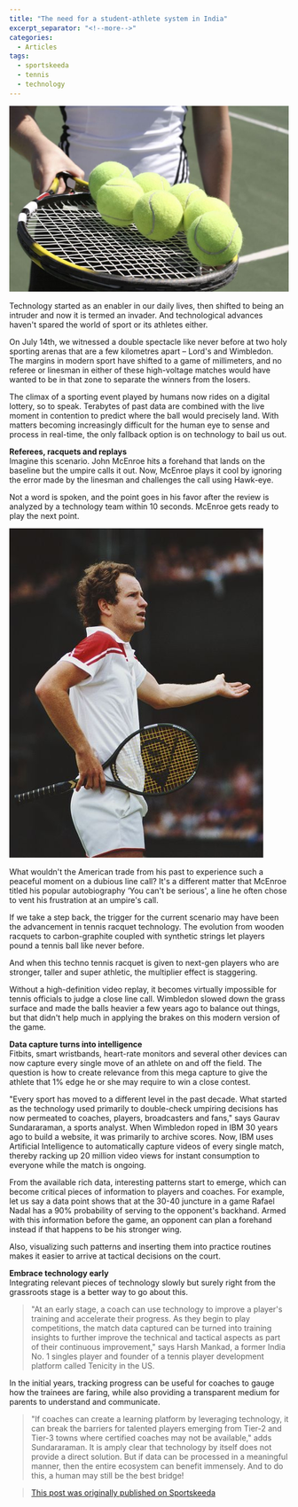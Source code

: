 ```yaml
---
title: "The need for a student-athlete system in India"
excerpt_separator: "<!--more-->"
categories:
  - Articles
tags:
  - sportskeeda
  - tennis
  - technology
---
```


![tennis](/assets/images/skstudent.jpg)

Technology started as an enabler in our daily lives, then shifted to being an intruder and now it is termed an invader. And technological advances haven't spared the world of sport or its athletes either.

On July 14th, we witnessed a double spectacle like never before at two holy sporting arenas that are a few kilometres apart – Lord's and Wimbledon. The margins in modern sport have shifted to a game of millimeters, and no referee or linesman in either of these high-voltage matches would have wanted to be in that zone to separate the winners from the losers.

The climax of a sporting event played by humans now rides on a digital lottery, so to speak. Terabytes of past data are combined with the live moment in contention to predict where the ball would precisely land. With matters becoming increasingly difficult for the human eye to sense and process in real-time, the only fallback option is on technology to bail us out.

**Referees, racquets and replays**  
Imagine this scenario. John McEnroe hits a forehand that lands on the baseline but the umpire calls it out. Now, McEnroe plays it cool by ignoring the error made by the linesman and challenges the call using Hawk-eye.

Not a word is spoken, and the point goes in his favor after the review is analyzed by a technology team within 10 seconds. McEnroe gets ready to play the next point.

![tennis](/assets/images/skmcnroe.jpg)

What wouldn't the American trade from his past to experience such a peaceful moment on a dubious line call? It's a different matter that McEnroe titled his popular autobiography ‘You can't be serious', a line he often chose to vent his frustration at an umpire's call.

If we take a step back, the trigger for the current scenario may have been the advancement in tennis racquet technology. The evolution from wooden racquets to carbon-graphite coupled with synthetic strings let players pound a tennis ball like never before.

And when this techno tennis racquet is given to next-gen players who are stronger, taller and super athletic, the multiplier effect is staggering.

Without a high-definition video replay, it becomes virtually impossible for tennis officials to judge a close line call. Wimbledon slowed down the grass surface and made the balls heavier a few years ago to balance out things, but that didn't help much in applying the brakes on this modern version of the game.

**Data capture turns into intelligence**  
Fitbits, smart wristbands, heart-rate monitors and several other devices can now capture every single move of an athlete on and off the field. The question is how to create relevance from this mega capture to give the athlete that 1% edge he or she may require to win a close contest.

"Every sport has moved to a different level in the past decade. What started as the technology used primarily to double-check umpiring decisions has now permeated to coaches, players, broadcasters and fans," says Gaurav Sundararaman, a sports analyst.
When Wimbledon roped in IBM 30 years ago to build a website, it was primarily to archive scores. Now, IBM uses Artificial Intelligence to automatically capture videos of every single match, thereby racking up 20 million video views for instant consumption to everyone while the match is ongoing.

From the available rich data, interesting patterns start to emerge, which can become critical pieces of information to players and coaches. For example, let us say a data point shows that at the 30-40 juncture in a game Rafael Nadal has a 90% probability of serving to the opponent's backhand. Armed with this information before the game, an opponent can plan a forehand instead if that happens to be his stronger wing.

Also, visualizing such patterns and inserting them into practice routines makes it easier to arrive at tactical decisions on the court.

**Embrace technology early**  
Integrating relevant pieces of technology slowly but surely right from the grassroots stage is a better way to go about this.

> "At an early stage, a coach can use technology to improve a player's training and accelerate their progress. As they begin to play competitions, the match data captured can be turned into training insights to further improve the technical and tactical aspects as part of their continuous improvement," says Harsh Mankad, a former India No. 1 singles player and founder of a tennis player development platform called Tenicity in the US.

In the initial years, tracking progress can be useful for coaches to gauge how the trainees are faring, while also providing a transparent medium for parents to understand and communicate.

> "If coaches can create a learning platform by leveraging technology, it can break the barriers for talented players emerging from Tier-2 and Tier-3 towns where certified coaches may not be available," adds Sundararaman.
It is amply clear that technology by itself does not provide a direct solution. But if data can be processed in a meaningful manner, then the entire ecosystem can benefit immensely. And to do this, a human may still be the best bridge!

> [This post was originally published on Sportskeeda](https://www.sportskeeda.com/tennis/how-tennis-players-can-benefit-from-technology)
